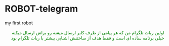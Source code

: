 # ROBOT-telegram
my first robot<br>
<p style='direction:rtl;color:green'>
 اولین ربات تلگرام من که هر پیامی از طرف کابر ارسال میشه رو براش ارسال میکنه
خیلی برنامه ساده ای است و فقط هدف از ساختنش اشنایی بیشتر با ربات تلگرام بود
</p>
